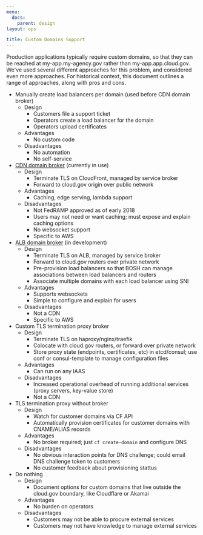 ```yaml
---
menu:
  docs:
    parent: design
layout: ops

title: Custom Domains Support
---
```


Production applications typically require custom domains, so that they can be reached at my-app.my-agency.gov rather than my-app.app.cloud.gov. We've used several different approaches for this problem, and considered even more approaches. For historical context, this document outlines a range of approaches, along with pros and cons.

* Manually create load balancers per domain (used before CDN domain broker)
    * Design
        * Customers file a support ticket
        * Operators create a load balancer for the domain
        * Operators upload certificates
    * Advantages
        * No custom code
    * Disadvantages
        * No automation
        * No self-service
* [CDN domain broker](https://github.com/18F/cf-cdn-service-broker) (currently in use)
    * Design
        * Terminate TLS on CloudFront, managed by service broker
        * Forward to cloud.gov origin over public network
    * Advantages
        * Caching, edge serving, lambda support
    * Disadvantages
        * Not FedRAMP approved as of early 2018
        * Users may not need or want caching; must expose and explain caching options
        * No websocket support
        * Specific to AWS
* [ALB domain broker](https://github.com/18F/cf-domain-broker-alb) (in development)
    * Design
        * Terminate TLS on ALB, managed by service broker
        * Forward to cloud.gov routers over private network
        * Pre-provision load balancers so that BOSH can manage associations between load balancers and routers
        * Associate multiple domains with each load balancer using SNI
    * Advantages
        * Supports websockets
        * Simple to configure and explain for users
    * Disadvantages
        * Not a CDN
        * Specific to AWS
* Custom TLS termination proxy broker
    * Design
        * Terminate TLS on haproxy/nginx/traefik
        * Colocate with cloud.gov routers, or forward over private network
        * Store proxy state (endpoints, certificates, etc) in etcd/consul; use conf or consul-template to manage configuration files
    * Advantages
        * Can run on any IAAS
    * Disadvantages
        * Increased operational overhead of running additional services (proxy servers, key-value store)
        * Not a CDN
* TLS termination proxy without broker
    * Design
        * Watch for customer domains via CF API
        * Automatically provision certificates for customer domains with CNAME/ALIAS records
    * Advantages
        * No broker required; just `cf create-domain` and configure DNS
    * Disadvantages
        * No obvious interaction points for DNS challenge; could email DNS challenge token to customers
        * No customer feedback about provisioning stattus
* Do nothing
    * Design
        * Document options for custom domains that live outside the cloud.gov boundary, like Cloudflare or Akamai
    * Advantages
        * No burden on operators
    * Disadvantages
        * Customers may not be able to procure external services
        * Customers may not have knowledge to manage external services
